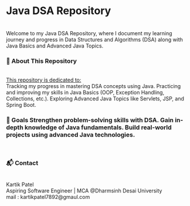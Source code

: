 <h1><b>Java DSA Repository</b></h1><br>
Welcome to my Java DSA Repository, where I document my learning journey and progress in Data Structures and Algorithms (DSA) along with Java Basics and Advanced Java Topics.

<h3>
🚀 About This Repository 
</h3><br>
<u>
This repository is dedicated to:
</u><br>
Tracking my progress in mastering DSA concepts using Java.
Practicing and improving my skills in Java Basics (OOP, Exception Handling, Collections, etc.).
Exploring Advanced Java Topics like Servlets, JSP, and Spring Boot.
<br>
<h3>
📝 Goals
Strengthen problem-solving skills with DSA.
Gain in-depth knowledge of Java fundamentals.
Build real-world projects using advanced Java technologies.
</h3>
<br>
<h3>📬 Contact</h3><br>
Kartik Patel<br>
Aspiring Software Engineer | MCA @Dharmsinh Desai University<br>
mail : kartikpatel7892@gmaul.com<br>
